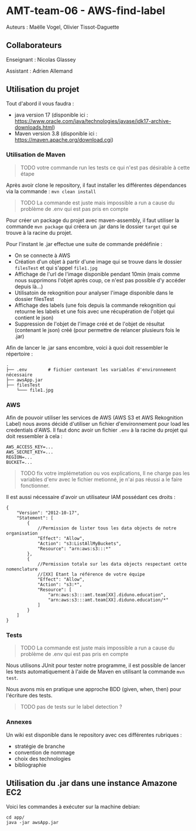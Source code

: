 # AMT-team-06 - AWS-find-label

Auteurs : Maëlle Vogel, Olivier Tissot-Daguette

## Collaborateurs

Enseignant : Nicolas Glassey

Assistant : Adrien Allemand

## Utilisation du projet

Tout d'abord il vous faudra :

- java version 17 (disponible ici : https://www.oracle.com/java/technologies/javase/jdk17-archive-downloads.html)
- Maven version 3.8 (disponible ici : https://maven.apache.org/download.cgi)

### Utilisation de Maven

> TODO votre commande run les tests ce qui n'est pas désirable à cette étape

Après avoir clone le repository, il faut installer les différentes dépendances via la commande : ```mvn clean install```

> TODO La commande est juste mais impossible a run a cause du problème de .env qui est pas pris en compte

Pour créer un package du projet avec maven-assembly, il faut utiliser la commande ```mvn package``` qui créera un .jar dans le dossier ```target``` qui se trouve à la racine du projet.

Pour l'instant le .jar effectue une suite de commande prédéfinie :
- On se connecte à AWS
- Création d'un objet à partir d'une image qui se trouve dans le dossier ```filesTest``` et qui s'appel ```file1.jpg```
- Affichage de l'url de l'image disponible pendant 10min (mais comme nous supprimons l'objet après coup, ce n'est pas possible d'y accéder depuis là...)
- Utilisatoin de rekognition pour analyser l'image disponible dans le dossier filesTest
- Affichage des labels (une fois depuis la commande rekognition qui retourne les labels et une fois avec une récupération de l'objet qui contient le json)
- Suppression de l'objet de l'image créé et de l'objet de résultat (contenant le json) créé (pour permettre de relancer plusieurs fois le .jar)

Afin de lancer le .jar sans encombre, voici à quoi doit ressembler le répertoire :

```
.
├── .env        # fichier contenant les variables d'environnement nécessaire
├── awsApp.jar
├── filesTest
    └─── file1.jpg
```

### AWS

Afin de pouvoir utiliser les services de AWS (AWS S3 et AWS Rekognition Label) nous avons décidé d'utiliser un fichier d'environnement pour load les credentials d'AWS. 
Il faut donc avoir un fichier ```.env``` à la racine du projet qui doit ressembler à cela :
```
AWS_ACCESS_KEY=...
AWS_SECRET_KEY=...
REGION=...
BUCKET=...
```

> TODO fix votre implémetation ou vos explications, Il ne charge pas les variables d'env avec le fichier metionné, je n'ai pas réussi a le faire fonctionner.

Il est aussi nécessaire d'avoir un utilisateur IAM possédant ces droits :

```
{
    "Version": "2012-10-17",
    "Statement": [
        {
            //Permission de lister tous les data objects de notre organisation
            "Effect": "Allow",
            "Action": "s3:ListAllMyBuckets",
            "Resource": "arn:aws:s3:::*"
        },
        {
            //Permission totale sur les data objects respectant cette nomenclature
            //[XX] Etant la référence de votre équipe
            "Effect": "Allow",
            "Action": "s3:*",
            "Resource": [
                "arn:aws:s3:::amt.team[XX].diduno.education",
                "arn:aws:s3:::amt.team[XX].diduno.education/*"
            ]
        }
    ]
}

```

### Tests

> TODO La commande est juste mais impossible a run a cause du problème de .env qui est pas pris en compte
> 
Nous utilisons JUnit pour tester notre programme, il est possible de lancer les tests automatiquement à l'aide de Maven en utilisant la commande ```mvn test```.

Nous avons mis en pratique une approche BDD (given, when, then) pour l'écriture des tests.

> TODO pas de tests sur le label detection ?

### Annexes

Un wiki est disponible dans le repository avec ces différentes rubriques :
- stratégie de branche
- convention de nommage
- choix des technologies
- bibliographie

## Utilisation du .jar dans une instance Amazone EC2

Voici les commandes à exécuter sur la machine debian:

```
cd app/
java -jar awsApp.jar
```